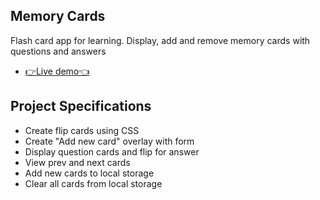 ## Memory Cards

Flash card app for learning. Display, add and remove memory cards with questions and answers

- [👉Live demo👈](https://fathyElgazzar.github.io/JS-mini-projects/memory-cards)

## Project Specifications

- Create flip cards using CSS
- Create "Add new card" overlay with form
- Display question cards and flip for answer
- View prev and next cards
- Add new cards to local storage
- Clear all cards from local storage
